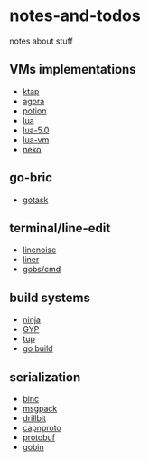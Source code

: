 notes-and-todos
===============

notes about stuff


## VMs implementations

- [ktap](https://github.com/ktap/ktap)
- [agora](https://github.com/PuerkitoBio/agora)
- [potion](https://github.com/perl11/potion/blob/master/core/vm.c)
- [lua](http://www.lua.org/source/5.2/lopcodes.h.html)
- [lua-5.0](http://www.lua.org/doc/jucs05.pdf)
- [lua-vm](http://luaforge.net/docman/83/98/ANoFrillsIntroToLua51VMInstructions.pdf)
- [neko](http://nekovm.org/lua)

## go-bric

- [gotask](https://github.com/sbinet/gotask)

## terminal/line-edit

- [linenoise](https://github.com/antirez/linenoise)
- [liner](https://github.com/sbinet/liner)
- [gobs/cmd](https://github.com/gobs/cmd)

## build systems

- [ninja](https://github.com/martine/ninja)
- [GYP](https://code.google.com/p/gyp/)
- [tup](https://github.com/gittup/tup)
- [go build](https://code.google.com/p/go/source/browse/src/cmd/go/build.go)

## serialization

- [binc](https://github.com/ugorji/go/tree/master/codec)
- [msgpack](https://github.com/msgpack/msgpack-go)
- [drillbit](https://github.com/JohannesEbke/drillbit)
- [capnproto](http://kentonv.github.io/capnproto/)
- [protobuf](https://code.google.com/p/protobuf/)
- [gobin](https://code.google.com/p/gobin/)

